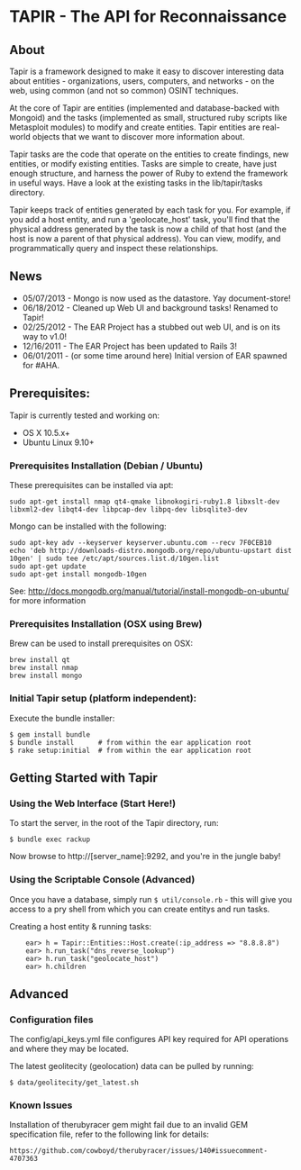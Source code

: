 # TAPIR - The API for Reconnaissance

## About

Tapir is a framework designed to make it easy to discover interesting data about entities - organizations, users, computers, and networks - on the web, using common (and not so common) OSINT techniques.

At the core of Tapir are entities (implemented and database-backed with Mongoid) and the tasks (implemented as small, structured ruby scripts like Metasploit modules) to modify and create entities. Tapir entities are real-world objects that we want to discover more information about.

Tapir tasks are the code that operate on the entities to create findings, new entities, or modify existing entities. Tasks are simple to create, have just enough structure, and harness the power of Ruby to extend the framework in useful ways. Have a look at the existing tasks in the lib/tapir/tasks directory.

Tapir keeps track of entities generated by each task for you. For example, if you add a host entity, and run a 'geolocate_host' task, you'll find that the physical address generated by the task is now a child of that host (and the host is now a parent of that physical address). You can view, modify, and programmatically query and inspect these relationships.

## News

* 05/07/2013 - Mongo is now used as the datastore. Yay document-store!
* 06/18/2012 - Cleaned up Web UI and background tasks! Renamed to Tapir!
* 02/25/2012 - The EAR Project has a stubbed out web UI, and is on its way to v1.0!
* 12/16/2011 - The EAR Project has been updated to Rails 3!
* 06/01/2011 - (or some time around here) Initial version of EAR spawned for #AHA.

## Prerequisites:

Tapir is currently tested and working on:

* OS X 10.5.x+
* Ubuntu Linux 9.10+

### Prerequisites Installation (Debian / Ubuntu) 

These prerequisites can be installed via apt:

	sudo apt-get install nmap qt4-qmake libnokogiri-ruby1.8 libxslt-dev libxml2-dev libqt4-dev libpcap-dev libpq-dev libsqlite3-dev 

Mongo can be installed with the following: 

	sudo apt-key adv --keyserver keyserver.ubuntu.com --recv 7F0CEB10
	echo 'deb http://downloads-distro.mongodb.org/repo/ubuntu-upstart dist 10gen' | sudo tee /etc/apt/sources.list.d/10gen.list
	sudo apt-get update
	sudo apt-get install mongodb-10gen

See: http://docs.mongodb.org/manual/tutorial/install-mongodb-on-ubuntu/ for more information

### Prerequisites Installation (OSX using Brew)

Brew can be used to install prerequisites on OSX:

	brew install qt
	brew install nmap
	brew install mongo

### Initial Tapir setup (platform independent): 

Execute the bundle installer: 

	$ gem install bundle 
	$ bundle install      # from within the ear application root
	$ rake setup:initial  # from within the ear application root

## Getting Started with Tapir

### Using the Web Interface (Start Here!)

To start the server, in the root of the Tapir directory, run: 

	$ bundle exec rackup
	 
Now browse to http://[server_name]:9292, and you're in the jungle baby!

### Using the Scriptable Console (Advanced)
Once you have a database, simply run `$ util/console.rb` - this will give you access to a pry shell from which you can create entitys and run tasks. 

Creating a host entity & running tasks: 

		ear> h = Tapir::Entities::Host.create(:ip_address => "8.8.8.8")
		ear> h.run_task("dns_reverse_lookup")
		ear> h.run_task("geolocate_host")
		ear> h.children

## Advanced

### Configuration files

The config/api_keys.yml file configures API key required for API operations and where they may be located. 
		
The latest geolitecity (geolocation) data can be pulled by running: 

	$ data/geolitecity/get_latest.sh 

### Known Issues

Installation of therubyracer gem might fail due to an invalid GEM specification file, refer to the following link for details: 

	https://github.com/cowboyd/therubyracer/issues/140#issuecomment-4707363
